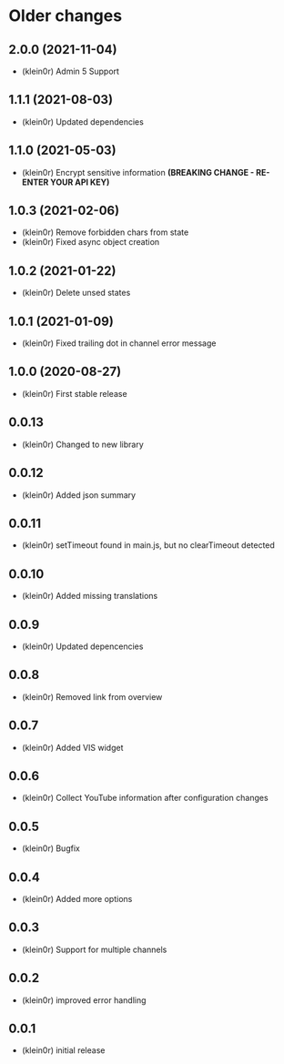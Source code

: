 # Older changes
## 2.0.0 (2021-11-04)

* (klein0r) Admin 5 Support

## 1.1.1 (2021-08-03)

* (klein0r) Updated dependencies

## 1.1.0 (2021-05-03)

* (klein0r) Encrypt sensitive information **(BREAKING CHANGE - RE-ENTER YOUR API KEY)**

## 1.0.3 (2021-02-06)

* (klein0r) Remove forbidden chars from state
* (klein0r) Fixed async object creation

## 1.0.2 (2021-01-22)

* (klein0r) Delete unsed states

## 1.0.1 (2021-01-09)

* (klein0r) Fixed trailing dot in channel error message

## 1.0.0 (2020-08-27)

* (klein0r) First stable release

## 0.0.13

* (klein0r) Changed to new library

## 0.0.12

* (klein0r) Added json summary

## 0.0.11

* (klein0r) setTimeout found in main.js, but no clearTimeout detected

## 0.0.10

* (klein0r) Added missing translations

## 0.0.9

* (klein0r) Updated depencencies

## 0.0.8

* (klein0r) Removed link from overview

## 0.0.7

* (klein0r) Added VIS widget

## 0.0.6

* (klein0r) Collect YouTube information after configuration changes

## 0.0.5

* (klein0r) Bugfix

## 0.0.4

* (klein0r) Added more options

## 0.0.3

* (klein0r) Support for multiple channels

## 0.0.2

* (klein0r) improved error handling

## 0.0.1

* (klein0r) initial release
